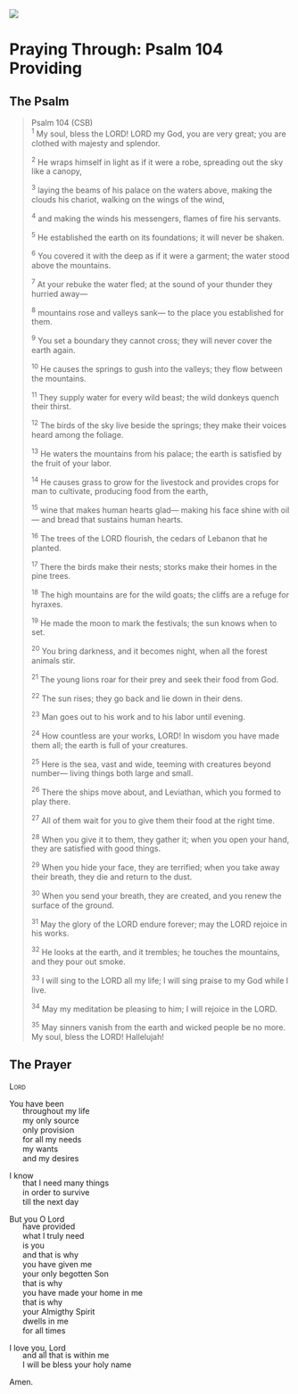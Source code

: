 <img class="intro-right" src="/images/art-paris-psalter.jpg">

<style>
  li {list-style-type: none;}
  p + ul {
    margin-top: -18px;
}
</style>

# Praying Through: Psalm 104 Providing

## The Psalm

>Psalm 104 (CSB)  
><sup>1</sup> My soul, bless the LORD! LORD my God, you are very great; you are clothed with majesty and splendor. 
>
><sup>2</sup> He wraps himself in light as if it were a robe, spreading out the sky like a canopy, 
>
><sup>3</sup> laying the beams of his palace on the waters above, making the clouds his chariot, walking on the wings of the wind, 
>
><sup>4</sup> and making the winds his messengers, flames of fire his servants. 
>
><sup>5</sup> He established the earth on its foundations; it will never be shaken. 
>
><sup>6</sup> You covered it with the deep as if it were a garment; the water stood above the mountains. 
>
><sup>7</sup> At your rebuke the water fled; at the sound of your thunder they hurried away— 
>
><sup>8</sup> mountains rose and valleys sank— to the place you established for them. 
>
><sup>9</sup> You set a boundary they cannot cross; they will never cover the earth again. 
>
><sup>10</sup> He causes the springs to gush into the valleys; they flow between the mountains. 
>
><sup>11</sup> They supply water for every wild beast; the wild donkeys quench their thirst. 
>
><sup>12</sup> The birds of the sky live beside the springs; they make their voices heard among the foliage. 
>
><sup>13</sup> He waters the mountains from his palace; the earth is satisfied by the fruit of your labor. 
>
><sup>14</sup> He causes grass to grow for the livestock and provides crops for man to cultivate, producing food from the earth, 
>
><sup>15</sup> wine that makes human hearts glad— making his face shine with oil— and bread that sustains human hearts. 
>
><sup>16</sup> The trees of the LORD flourish, the cedars of Lebanon that he planted. 
>
><sup>17</sup> There the birds make their nests; storks make their homes in the pine trees. 
>
><sup>18</sup> The high mountains are for the wild goats; the cliffs are a refuge for hyraxes. 
>
><sup>19</sup> He made the moon to mark the festivals; the sun knows when to set. 
>
><sup>20</sup> You bring darkness, and it becomes night, when all the forest animals stir. 
>
><sup>21</sup> The young lions roar for their prey and seek their food from God. 
>
><sup>22</sup> The sun rises; they go back and lie down in their dens. 
>
><sup>23</sup> Man goes out to his work and to his labor until evening. 
>
><sup>24</sup> How countless are your works, LORD! In wisdom you have made them all; the earth is full of your creatures. 
>
><sup>25</sup> Here is the sea, vast and wide, teeming with creatures beyond number— living things both large and small. 
>
><sup>26</sup> There the ships move about, and Leviathan, which you formed to play there. 
>
><sup>27</sup> All of them wait for you to give them their food at the right time. 
>
><sup>28</sup> When you give it to them, they gather it; when you open your hand, they are satisfied with good things. 
>
><sup>29</sup> When you hide your face, they are terrified; when you take away their breath, they die and return to the dust. 
>
><sup>30</sup> When you send your breath, they are created, and you renew the surface of the ground. 
>
><sup>31</sup> May the glory of the LORD endure forever; may the LORD rejoice in his works. 
>
><sup>32</sup> He looks at the earth, and it trembles; he touches the mountains, and they pour out smoke. 
>
><sup>33</sup> I will sing to the LORD all my life; I will sing praise to my God while I live. 
>
><sup>34</sup> May my meditation be pleasing to him; I will rejoice in the LORD. 
>
><sup>35</sup> May sinners vanish from the earth and wicked people be no more. My soul, bless the LORD! Hallelujah!

## The Prayer

<div style="font-variant: small-caps;">
Lord
</div>

You have been  
* throughout my life  
* my only source  
* only provision  
* for all my needs  
* my wants  
* and my desires

I know  
* that I need many things  
* in order to survive  
* till the next day

But you O Lord  
* have provided  
* what I truly need  
* is you  
* and that is why  
* you have given me  
* your only begotten Son  
* that is why  
* you have made your home in me  
* that is why  
* your Almigthy Spirit  
* dwells in me  
* for all times

I love you, Lord  
* and all that is within me  
* I will be bless your holy name

Amen.
